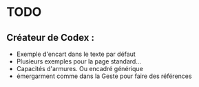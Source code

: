 # TODO

## Créateur de Codex :

- Exemple d'encart dans le texte par défaut
- Plusieurs exemples pour la page standard...
- Capacités d'armures. Ou encadré générique
- émergarment comme dans la Geste pour faire des références
